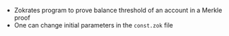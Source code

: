 - Zokrates program to prove balance threshold of an account in a Merkle proof
- One can change initial parameters in the `const.zok` file